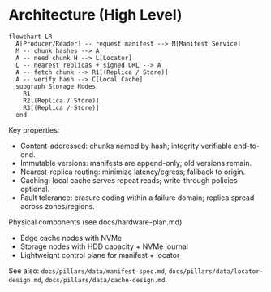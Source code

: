 # Architecture (High Level)

```mermaid
flowchart LR
  A[Producer/Reader] -- request manifest --> M[Manifest Service]
  M -- chunk hashes --> A
  A -- need chunk H --> L[Locator]
  L -- nearest replicas + signed URL --> A
  A -- fetch chunk --> R1[(Replica / Store)]
  A -- verify hash --> C[Local Cache]
  subgraph Storage Nodes
    R1
    R2[(Replica / Store)]
    R3[(Replica / Store)]
  end
```

Key properties:
- Content-addressed: chunks named by hash; integrity verifiable end-to-end.
- Immutable versions: manifests are append-only; old versions remain.
- Nearest-replica routing: minimize latency/egress; fallback to origin.
- Caching: local cache serves repeat reads; write-through policies optional.
- Fault tolerance: erasure coding within a failure domain; replica spread across zones/regions.

Physical components (see docs/hardware-plan.md)
- Edge cache nodes with NVMe
- Storage nodes with HDD capacity + NVMe journal
- Lightweight control plane for manifest + locator

See also: `docs/pillars/data/manifest-spec.md`, `docs/pillars/data/locator-design.md`, `docs/pillars/data/cache-design.md`.
